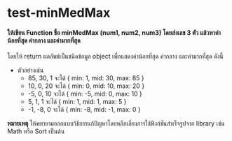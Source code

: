 # test-minMedMax

#### ให้เขียน Function ชื่อ minMedMax (num1, num2, num3) โดยส่งเลข 3 ตัว แล้วหาค่าน้อยที่สุด ค่ากลาง และค่ามากที่สุด 

โดยให้ return ผลลัพธ์เป็นชนิดข้อมูล object เพื่อแสดงค่าน้อยที่สุด ค่ากลาง และค่ามากที่สุด ดังนี้

- ตัวอย่างเช่น
  - 85, 30, 1 จะได้ { min: 1, mid: 30, max: 85 }
  - 10, 0, 20 จะได้ { min: 0, mid: 10, max: 20 }
  - -5, 0, 10 จะได้ { min: -5, mid: 0, max: 10 }
  - 5, 1, 1 จะได้ { min: 1, mid: 1, max: 5 }
  - -1, -8, 0 จะได้ { min: -8, mid: -1, max: 0 }

**หมายเหตุ** ให้พยายามออกแบบวิธีการแก้ปัญหาโดยหลีกเลี่ยงการใช้ฟังก์ชันสำเร็จรูปจาก library เช่น Math หรือ Sort เป็นต้น
